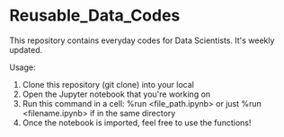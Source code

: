 # Reusable_Data_Codes
This repository contains everyday codes for Data Scientists. It's weekly updated. 

Usage:

1) Clone this repository (git clone) into your local
2) Open the Jupyter notebook that you're working on
3) Run this command in a cell: %run <file_path.ipynb> or just %run <filename.ipynb> if in the same directory
4) Once the notebook is imported, feel free to use the functions! 
